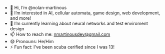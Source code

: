 - 👋 Hi, I’m @nolan-martinous
- 👀 I’m interested in AI, cellular automata, game design, web development, and more!
- 🌱 I’m currently learning about neural networks and test enviroment design
- 📫 How to reach me: nmartinousdev@gmail.com
- 😄 Pronouns: He/Him
- ⚡ Fun fact: I've been scuba cerified since I was 13!

<!---
nolan-martinous/nolan-martinous is a ✨ special ✨ repository because its `README.md` (this file) appears on your GitHub profile.
You can click the Preview link to take a look at your changes.
--->
